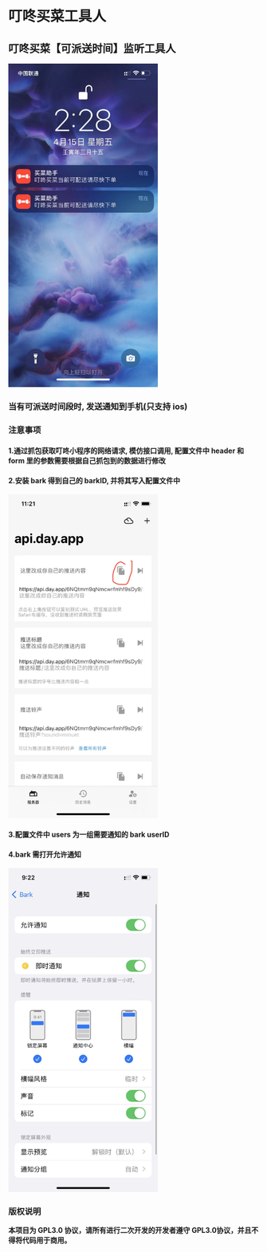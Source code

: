 # 叮咚买菜工具人

## 叮咚买菜【可派送时间】监听工具人

<img src="/assets/effect.jpeg" width="300" alt="effect" />

### 当有可派送时间段时, 发送通知到手机(只支持 ios)

### 注意事项

#### 1.通过抓包获取叮咚小程序的网络请求, 模仿接口调用, 配置文件中 header 和 form 里的参数需要根据自己抓包到的数据进行修改

#### 2.安装 bark 得到自己的 barkID, 并将其写入配置文件中

<img src="/assets/user.jpeg" width="300" alt="user" />

#### 3.配置文件中 users 为一组需要通知的 bark userID

#### 4.bark 需打开允许通知

<img src="/assets/notify.jpeg" width="300" alt="notify" />

### 版权说明

**本项目为 GPL3.0 协议，请所有进行二次开发的开发者遵守 GPL3.0协议，并且不得将代码用于商用。**
